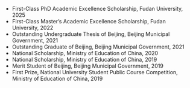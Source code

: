 - First-Class PhD Academic Excellence Scholarship, Fudan University, 2025
- First-Class Master’s Academic Excellence Scholarship, Fudan University, 2022
- Outstanding Undergraduate Thesis of Beijing, Beijing Municipal Government, 2021
-  Outstanding Graduate of Beijing, Beijing Municipal Government, 2021
-  National Scholarship, Ministry of Education of China, 2020
-  National Scholarship, Ministry of Education of China, 2019
- Merit Student of Beijing, Beijing Municipal Government, 2019
- First Prize, National University Student Public Course Competition, Ministry of Education of China, 2019